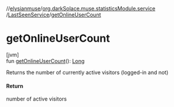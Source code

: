 //[elysianmuse](../../../index.md)/[org.darkSolace.muse.statisticsModule.service](../index.md)
/[LastSeenService](index.md)/[getOnlineUserCount](get-online-user-count.md)

# getOnlineUserCount

[jvm]\
fun [getOnlineUserCount](get-online-user-count.md)(): [Long](https://kotlinlang.org/api/latest/jvm/stdlib/kotlin/-long/index.html)

Returns the number of currently active visitors (logged-in and not)

#### Return

number of active visitors
